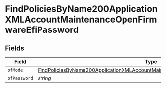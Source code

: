 # FindPoliciesByName200ApplicationXMLAccountMaintenanceOpenFirmwareEfiPassword


## Fields

| Field                                                                                                                                                                                               | Type                                                                                                                                                                                                | Required                                                                                                                                                                                            | Description                                                                                                                                                                                         |
| --------------------------------------------------------------------------------------------------------------------------------------------------------------------------------------------------- | --------------------------------------------------------------------------------------------------------------------------------------------------------------------------------------------------- | --------------------------------------------------------------------------------------------------------------------------------------------------------------------------------------------------- | --------------------------------------------------------------------------------------------------------------------------------------------------------------------------------------------------- |
| `ofMode`                                                                                                                                                                                            | [FindPoliciesByName200ApplicationXMLAccountMaintenanceOpenFirmwareEfiPasswordOfMode](../../models/operations/findpoliciesbyname200applicationxmlaccountmaintenanceopenfirmwareefipasswordofmode.md) | :heavy_minus_sign:                                                                                                                                                                                  | N/A                                                                                                                                                                                                 |
| `ofPassword`                                                                                                                                                                                        | *string*                                                                                                                                                                                            | :heavy_minus_sign:                                                                                                                                                                                  | N/A                                                                                                                                                                                                 |
